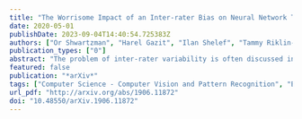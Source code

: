 ```yaml
---
title: "The Worrisome Impact of an Inter-rater Bias on Neural Network Training"
date: 2020-05-01
publishDate: 2023-09-04T14:40:54.725383Z
authors: ["Or Shwartzman", "Harel Gazit", "Ilan Shelef", "Tammy Riklin-Raviv"]
publication_types: ["0"]
abstract: "The problem of inter-rater variability is often discussed in the context of manual labeling of medical images. The emergence of data-driven approaches such as Deep Neural Networks (DNNs) brought this issue of raters' disagreement to the front-stage. In this paper, we highlight the issue of inter-rater bias as opposed to random inter-observer variability and demonstrate its influence on DNN training, leading to different segmentation results for the same input images. In fact, lower overlap scores are obtained between the outputs of a DNN trained on annotations of one rater and tested on another. Moreover, we demonstrate that inter-rater bias in the training examples is amplified and becomes more consistent, considering the segmentation predictions of the DNNs' test data. We support our findings by showing that a classifier-DNN trained to distinguish between raters based on their manual annotations performs better when the automatic segmentation predictions rather than the actual raters' annotations were tested. For this study, we used two different datasets: the ISBI 2015 Multiple Sclerosis (MS) challenge dataset, including MRI scans each with annotations provided by two raters with different levels of expertise; and Intracerebral Hemorrhage (ICH) CT scans with manual and semi-manual segmentations. The results obtained allow us to underline a worrisome clinical implication of a DNN bias induced by an inter-rater bias during training. Specifically, we present a consistent underestimate of MS-lesion loads when calculated from segmentation predictions of a DNN trained on input provided by the less experienced rater. In the same manner, the differences in ICH volumes calculated based on outputs of identical DNNs, each trained on annotations from a different source are more consistent and larger than the differences in volumes between the manual and semi-manual annotations used for training."
featured: false
publication: "*arXiv*"
tags: ["Computer Science - Computer Vision and Pattern Recognition", "Electrical Engineering and Systems Science - Image and Video Processing"]
url_pdf: "http://arxiv.org/abs/1906.11872"
doi: "10.48550/arXiv.1906.11872"
---
```


